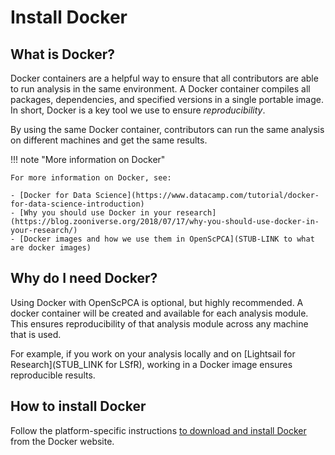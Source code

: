 # Install Docker

## What is Docker?

Docker containers are a helpful way to ensure that all contributors are able to run analysis in the same environment.
A Docker container compiles all packages, dependencies, and specified versions in a single portable image.
In short, Docker is a key tool we use to ensure _reproducibility_.

By using the same Docker container, contributors can run the same analysis on different machines and get the same results.

!!! note "More information on Docker"

    For more information on Docker, see:

    - [Docker for Data Science](https://www.datacamp.com/tutorial/docker-for-data-science-introduction)
    - [Why you should use Docker in your research](https://blog.zooniverse.org/2018/07/17/why-you-should-use-docker-in-your-research/)
    - [Docker images and how we use them in OpenScPCA](STUB-LINK to what are docker images)

## Why do I need Docker?

Using Docker with OpenScPCA is optional, but highly recommended.
A docker container will be created and available for each analysis module.
This ensures reproducibility of that analysis module across any machine that is used.

For example, if you work on your analysis locally and on [Lightsail for Research](STUB_LINK for LSfR), working in a Docker image ensures reproducible results.

## How to install Docker

Follow the platform-specific instructions [to download and install Docker](https://docs.docker.com/get-docker/) from the Docker website.
